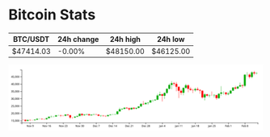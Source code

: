 # Bitcoin Stats

BTC/USDT|24h change|24h high|24h low|
|---|---|---|---|
|$47414.03|-0.00%|$48150.00|$46125.00|

<img src="./chart.svg">
